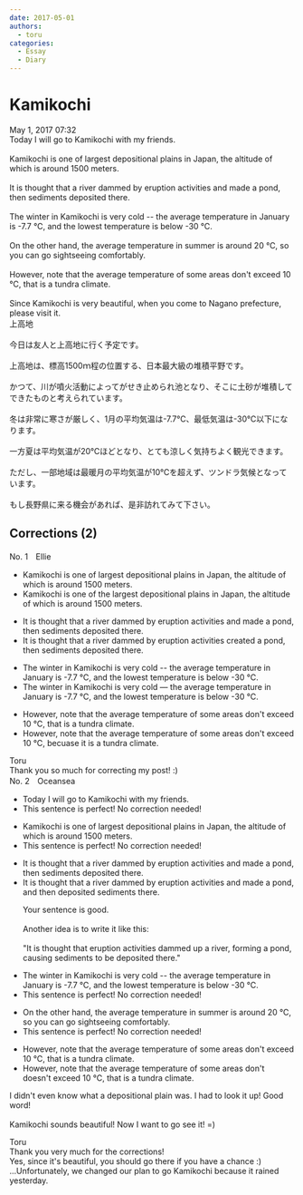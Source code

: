 ```yaml
---
date: 2017-05-01
authors:
  - toru
categories:
  - Essay
  - Diary
---
```


<h1 id="subject_show">Kamikochi</h1>
<div class="date">May 1, 2017 07:32</div>
<div id="post"><div id="body_show_ori">
Today I will go to Kamikochi with my friends.<br/><br/>Kamikochi is one of largest depositional plains in Japan, the altitude of which is around 1500 meters.<br/><br/>It is thought that a river dammed by eruption activities and made a pond, then sediments deposited there.<br/><br/>The winter in Kamikochi is very cold -- the average temperature in January is -7.7 ℃, and the lowest temperature is below -30 ℃.<br/><br/>On the other hand, the average temperature in summer is around 20 ℃, so you can go sightseeing comfortably.<br/><br/>However, note that the average temperature of some areas don't exceed 10 ℃, that is a tundra climate.<br/><br/>Since Kamikochi is very beautiful, when you come to Nagano prefecture, please visit it.
</div></div>

<!-- more -->

<div id="post_ja"><div id="body_show_mo">
上高地<br/><br/>今日は友人と上高地に行く予定です。<br/><br/>上高地は、標高1500ｍ程の位置する、日本最大級の堆積平野です。<br/><br/>かつて、川が噴火活動によってがせき止められ池となり、そこに土砂が堆積してできたものと考えられています。<br/><br/>冬は非常に寒さが厳しく、1月の平均気温は-7.7℃、最低気温は-30℃以下になります。<br/><br/>一方夏は平均気温が20℃ほどとなり、とても涼しく気持ちよく観光できます。<br/><br/>ただし、一部地域は最暖月の平均気温が10℃を超えず、ツンドラ気候となっています。<br/><br/>もし長野県に来る機会があれば、是非訪れてみて下さい。
</div></div>

## Corrections (2)
<div id="block"><div class="first_name"> No. 1　<span class="just_name">Ellie</span></div><div id="block2">
<ul class="correction_field">
<li class="incorrect">Kamikochi is one of largest depositional plains in Japan, the altitude of which is around 1500 meters.</li>
<li class="corrected correct">
Kamikochi is one of <span class="f_blue">the </span>largest depositional plains in Japan, the altitude of which is around 1500 meters.
</li>
</ul>
<ul class="correction_field">
<li class="incorrect">It is thought that a river dammed by eruption activities and made a pond, then sediments deposited there.</li>
<li class="corrected correct">
It is thought that a river dammed by eruption activities<span class="f_blue"> created a</span> pond, then sediments deposited there.
</li>
</ul>
<ul class="correction_field">
<li class="incorrect">The winter in Kamikochi is very cold -- the average temperature in January is -7.7 ℃, and the lowest temperature is below -30 ℃.</li>
<li class="corrected correct">
The winter in Kamikochi is very cold <span class="f_blue">—</span> the average temperature in January is -7.7 ℃, and the lowest temperature is below -30 ℃.
</li>
</ul>
<ul class="correction_field">
<li class="incorrect">However, note that the average temperature of some areas don't exceed 10 ℃, that is a tundra climate.</li>
<li class="corrected correct">
However, note that the average temperature of some areas don't exceed 10 ℃, <span class="f_blue">becuase it </span>is a tundra climate.
</li>
</ul>
</div><div class="name"><span class="just_name">Toru</span><br>
Thank you so much for correcting my post! :)
</div>
</div>
<div id="block"><div class="first_name"> No. 2　<span class="just_name">Oceansea</span></div><div id="block2">
<ul class="correction_field">
<li class="incorrect">Today I will go to Kamikochi with my friends.</li>
<li class="corrected perfect">This sentence is perfect! No correction needed!</li>
</ul>
<ul class="correction_field">
<li class="incorrect">Kamikochi is one of largest depositional plains in Japan, the altitude of which is around 1500 meters.</li>
<li class="corrected perfect">This sentence is perfect! No correction needed!</li>
</ul>
<ul class="correction_field">
<li class="incorrect">It is thought that a river dammed by eruption activities and made a pond, then sediments deposited there.</li>
<li class="corrected correct">
It is thought that a river dammed by eruption activities <span class="sline"><span class="f_gray">and </span></span>made a pond, <span class="f_blue">and </span>then <span class="f_blue">deposited </span>sediments there.
<p class="correction_comment">Your sentence is good.<br/><br/>Another idea is to write it like this:<br/><br/>"It is thought that eruption activities dammed up a river, forming a pond, causing sediments to be deposited there."</p>
</li>
</ul>
<ul class="correction_field">
<li class="incorrect">The winter in Kamikochi is very cold -- the average temperature in January is -7.7 ℃, and the lowest temperature is below -30 ℃.</li>
<li class="corrected perfect">This sentence is perfect! No correction needed!</li>
</ul>
<ul class="correction_field">
<li class="incorrect">On the other hand, the average temperature in summer is around 20 ℃, so you can go sightseeing comfortably.</li>
<li class="corrected perfect">This sentence is perfect! No correction needed!</li>
</ul>
<ul class="correction_field">
<li class="incorrect">However, note that the average temperature of some areas don't exceed 10 ℃, that is a tundra climate.</li>
<li class="corrected correct">
However, note that the average temperature of some areas <span class="f_gray"><span class="sline">don't </span></span><span class="f_red">doesn't </span>exceed 10 ℃, that is a tundra climate.
</li>
</ul>
<p class="comment_small">
 I didn't even know what a depositional plain was. I had to look it up! Good word!
 <br/>
 <br/>
 Kamikochi sounds beautiful! Now I want to go see it! =)
</p>

</div><div class="name"><span class="just_name">Toru</span><br>
Thank you very much for the corrections!<br/>Yes, since it's beautiful, you should go there if you have a chance :)<br/>...Unfortunately, we changed our plan to go Kamikochi because it rained yesterday.
</div>
</div>
